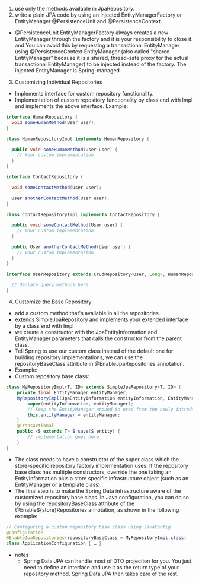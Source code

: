 1. use only the methods available in JpaRepository.
2. write a plain JPA code by using an injected EntityManagerFactory or EntityManager @PersistenceUnit and @PersistenceContext.
- @PersistenceUnit EntityManagerFactory always creates a new EntityManager through the factory and it is your responsibility to close it. and
You can avoid this by requesting a transactional EntityManager using @PersistenceContext EntityManager
(also called "shared EntityManager" because it is a shared, thread-safe proxy for the actual transactional EntityManager) to be injected instead of the factory.
The injected EntityManager is Spring-managed.
3. Customizing Individual Repositories
- Implements interface for custom repository functionality.
- Implementation of custom repository functionality by class end with Impl and implements the above interface.
Example:

```java
interface HumanRepository {
  void someHumanMethod(User user);
}

class HumanRepositoryImpl implements HumanRepository {

  public void someHumanMethod(User user) {
    // Your custom implementation
  }
}

interface ContactRepository {

  void someContactMethod(User user);

  User anotherContactMethod(User user);
}

class ContactRepositoryImpl implements ContactRepository {

  public void someContactMethod(User user) {
    // Your custom implementation
  }

  public User anotherContactMethod(User user) {
    // Your custom implementation
  }
}

interface UserRepository extends CrudRepository<User, Long>, HumanRepository, ContactRepository {

  // Declare query methods here
}
```

4. Customize the Base Repository
- add a custom method that's available in all the repositories.
- extends SimpleJpaRepository and implements your extended interface by a class end with Impl
- we create a constructor with the JpaEntityInformation and EntityManager parameters that calls the constructor from the parent class.
- Tell Spring to use our custom class instead of the default one for building repository implementations, we can use the repositoryBaseClass attribute in @EnableJpaRepositories annotation.
- Example:
- Custom repository base class:

```java
class MyRepositoryImpl<T, ID> extends SimpleJpaRepository<T, ID> {
    private final EntityManager entityManager;
    MyRepositoryImpl(JpaEntityInformation entityInformation, EntityManager entityManager) {
        super(entityInformation, entityManager);
        // Keep the EntityManager around to used from the newly introduced methods.
        this.entityManager = entityManager;
    }
    @Transactional
    public <S extends T> S save(S entity) {
        // implementation goes here
    }
}
```

- The class needs to have a constructor of the super class which the store-specific repository factory implementation uses.
If the repository base class has multiple constructors, override the one taking an EntityInformation plus a store specific infrastructure object
(such as an EntityManager or a template class).
- The final step is to make the Spring Data infrastructure aware of the customized repository base class. In Java configuration, you can do so by using
the repositoryBaseClass attribute of the @Enable${store}Repositories annotation, as shown in the following example:

```java
// Configuring a custom repository base class using JavaConfig
@Configuration
@EnableJpaRepositories(repositoryBaseClass = MyRepositoryImpl.class)
class ApplicationConfiguration { … }
```

- notes
    - Spring Data JPA can handle most of DTO projection for you. You just need to define an interface and use it as the return type of your repository method.
    Spring Data JPA then takes care of the rest.

